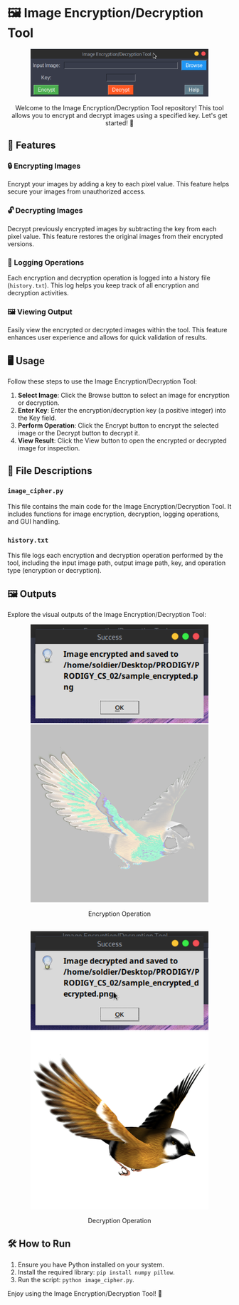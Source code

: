 # 🖼️ Image Encryption/Decryption Tool

<p align="center">
  <img src="cipher_tool_banner.png" alt="Image Encryption/Decryption Tool Banner" width="400">
</p>

<p align="center">Welcome to the Image Encryption/Decryption Tool repository! This tool allows you to encrypt and decrypt images using a specified key. Let's get started! 🚀</p>

## 🔧 Features

### 🔒 Encrypting Images

Encrypt your images by adding a key to each pixel value. This feature helps secure your images from unauthorized access.

### 🔓 Decrypting Images

Decrypt previously encrypted images by subtracting the key from each pixel value. This feature restores the original images from their encrypted versions.

### 📝 Logging Operations

Each encryption and decryption operation is logged into a history file (`history.txt`). This log helps you keep track of all encryption and decryption activities.

### 🖼️ Viewing Output

Easily view the encrypted or decrypted images within the tool. This feature enhances user experience and allows for quick validation of results.

## 🖥️ Usage

Follow these steps to use the Image Encryption/Decryption Tool:

1. **Select Image**: Click the Browse button to select an image for encryption or decryption.
2. **Enter Key**: Enter the encryption/decryption key (a positive integer) into the Key field.
3. **Perform Operation**: Click the Encrypt button to encrypt the selected image or the Decrypt button to decrypt it.
4. **View Result**: Click the View button to open the encrypted or decrypted image for inspection.

## 📂 File Descriptions

### `image_cipher.py`

This file contains the main code for the Image Encryption/Decryption Tool. It includes functions for image encryption, decryption, logging operations, and GUI handling.

### `history.txt`

This file logs each encryption and decryption operation performed by the tool, including the input image path, output image path, key, and operation type (encryption or decryption).

## 🖼️ Outputs

Explore the visual outputs of the Image Encryption/Decryption Tool:
<div align="center">
  <img src="output/encrypt.png" alt="Encryption Output" width="400">
  <img src="output/sample_encrypted.png" alt="Encryption Output" width="400">
  <p align="center">Encryption Operation</p>
  <br>
  <img src="output/decrypt.png" alt="Decryption Output" width="400">
  <img src="output/sample_encrypted_decrypted.png" alt="Decryption Output" width="400">
  <p align="center">Decryption Operation</p>
</div>

## 🛠️ How to Run

1. Ensure you have Python installed on your system.
2. Install the required library: `pip install numpy pillow`.
3. Run the script: `python image_cipher.py`.

Enjoy using the Image Encryption/Decryption Tool! 🎉
